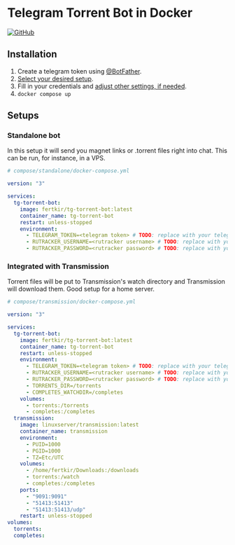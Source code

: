 # Telegram Torrent Bot in Docker
[![GitHub](https://img.shields.io/static/v1.svg?label=tg-torrent-bot-docker&message=GitHub&logo=github)](https://github.com/fertkir/tg-torrent-bot-docker "view the source code")

## Installation
1. Create a telegram token using [@BotFather](https://t.me/BotFather).
2. [Select your desired setup](#setups).
3. Fill in your credentials and [adjust other settings, if needed](https://github.com/fertkir/tg-torrent-bot-node#configuration).
4. `docker compose up`

<h2 id="setups">Setups</h3>

### Standalone bot
In this setup it will send you magnet links or .torrent files right into chat.
This can be run, for instance, in a VPS.
```yaml
# compose/standalone/docker-compose.yml

version: "3"

services:
  tg-torrent-bot:
    image: fertkir/tg-torrent-bot:latest
    container_name: tg-torrent-bot
    restart: unless-stopped
    environment:
      - TELEGRAM_TOKEN=<telegram token> # TODO: replace with your telegram token
      - RUTRACKER_USERNAME=<rutracker username> # TODO: replace with your rutracker username
      - RUTRACKER_PASSWORD=<rutracker password> # TODO: replace with your rutracker password

```

### Integrated with Transmission
Torrent files will be put to Transmission's watch directory and Transmission will download them.
Good setup for a home server.
```yaml
# compose/transmission/docker-compose.yml

version: "3"

services:
  tg-torrent-bot:
    image: fertkir/tg-torrent-bot:latest
    container_name: tg-torrent-bot
    restart: unless-stopped
    environment:
      - TELEGRAM_TOKEN=<telegram token> # TODO: replace with your telegram token
      - RUTRACKER_USERNAME=<rutracker username> # TODO: replace with your rutracker username
      - RUTRACKER_PASSWORD=<rutracker password> # TODO: replace with your rutracker password
      - TORRENTS_DIR=/torrents
      - COMPLETES_WATCHDIR=/completes
    volumes:
      - torrents:/torrents
      - completes:/completes
  transmission:
    image: linuxserver/transmission:latest
    container_name: transmission
    environment:
      - PUID=1000
      - PGID=1000
      - TZ=Etc/UTC
    volumes:
      - /home/fertkir/Downloads:/downloads
      - torrents:/watch
      - completes:/completes
    ports:
      - "9091:9091"
      - "51413:51413"
      - "51413:51413/udp"
    restart: unless-stopped
volumes:
  torrents:
  completes:

```
